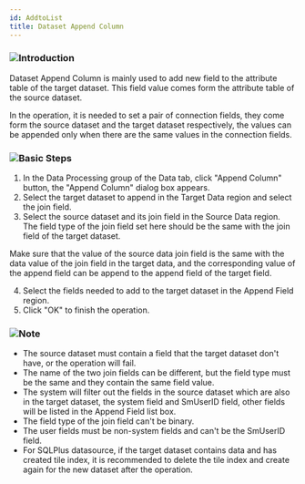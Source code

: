 ```yaml
---
id: AddtoList
title: Dataset Append Column
---
```

### ![](../../img-en/read.gif)Introduction

Dataset Append Column is mainly used to add new field to the attribute table of the target dataset. This field value comes form the attribute table of the source dataset.

In the operation, it is needed to set a pair of connection fields, they come form the source dataset and the target dataset respectively, the values can be appended only when there are the same values in the connection fields.

### ![](../../img-en/read.gif)Basic Steps

  1. In the Data Processing group of the Data tab, click "Append Column" button, the "Append Column" dialog box appears.  
  2. Select the target dataset to append in the Target Data region and select the join field.
  3. Select the source dataset and its join field in the Source Data region. The field type of the join field set here should be the same with the join field of the target dataset. 

Make sure that the value of the source data join field is the same with the data value of the join field in the target data, and the corresponding value of the append field can be append to the append field of the target field.

  4. Select the fields needed to add to the target dataset in the Append Field region. 
  5. Click "OK" to finish the operation.

### ![](../../img-en/note.png)Note

  * The source dataset must contain a field that the target dataset don't have, or the operation will fail.
  * The name of the two join fields can be different, but the field type must be the same and they contain the same field value.
  * The system will filter out the fields in the source dataset which are also in the target dataset, the system field and SmUserID field, other fields will be listed in the Append Field list box. 
  * The field type of the join field can't be binary.
  * The user fields must be non-system fields and can't be the SmUserID field.
  * For SQLPlus datasource, if the target dataset contains data and has created tile index, it is recommended to delete the tile index and create again for the new dataset after the operation. 